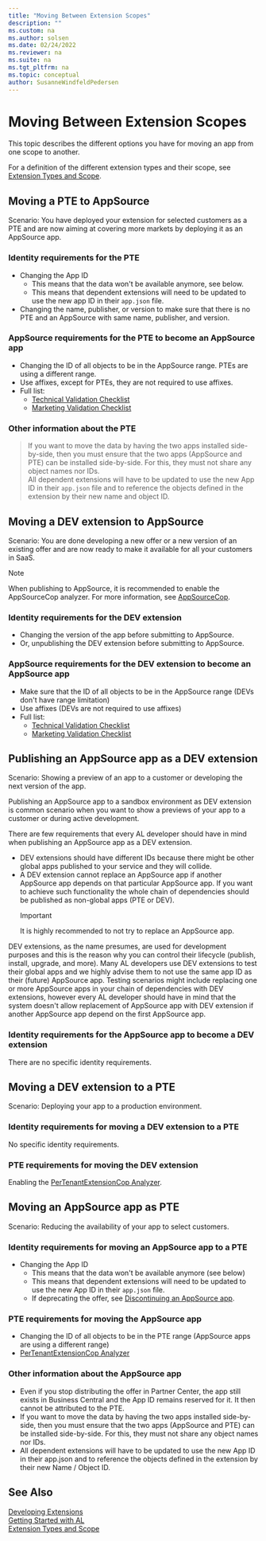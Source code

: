 ```yaml
---
title: "Moving Between Extension Scopes"
description: ""
ms.custom: na
ms.author: solsen
ms.date: 02/24/2022
ms.reviewer: na
ms.suite: na
ms.tgt_pltfrm: na
ms.topic: conceptual
author: SusanneWindfeldPedersen
---
```


# Moving Between Extension Scopes

This topic describes the different options you have for moving an app from one scope to another.

For a definition of the different extension types and their scope, see [Extension Types and Scope](devenv-extension-types-and-scope.md).

## Moving a PTE to AppSource

Scenario: You have deployed your extension for selected customers as a PTE and are now aiming at covering more markets by deploying it as an AppSource app.

### Identity requirements for the PTE

- Changing the App ID 
  - This means that the data won't be available anymore, see below.
  - This means that dependent extensions will need to be updated to use the new app ID in their `app.json` file.
- Changing the name, publisher, or version to make sure that there is no PTE and an AppSource with same name, publisher, and version.

### AppSource requirements for the PTE to become an AppSource app

- Changing the ID of all objects to be in the AppSource range. PTEs are using a different range.
- Use affixes, except for PTEs, they are not required to use affixes.
- Full list:  
  - [Technical Validation Checklist](devenv-checklist-submission.md)
  - [Marketing Validation Checklist](readiness/readiness-checklist-marketing.md)
    
<!-- the same extension cannot be installed as a pte and global on an env. Object name will collied -->

### Other information about the PTE

> If you want to move the data by having the two apps installed side-by-side, then you must ensure that the two apps (AppSource and PTE) can be installed side-by-side. For this, they must not share any object names nor IDs.  
> All dependent extensions will have to be updated to use the new App ID in their `app.json` file and to reference the objects defined in the extension by their new name and object ID.


## Moving a DEV extension to AppSource

Scenario: You are done developing a new offer or a new version of an existing offer and are now ready to make it available for all your customers in SaaS.

> [!NOTE]  
> When publishing to AppSource, it is recommended to enable the AppSourceCop analyzer. For more information, see [AppSourceCop](analyzers/appsourcecop.md).

### Identity requirements for the DEV extension

- Changing the version of the app before submitting to AppSource.
- Or, unpublishing the DEV extension before submitting to AppSource.

### AppSource requirements for the DEV extension to become an AppSource app

- Make sure that the ID of all objects to be in the AppSource range (DEVs don't have range limitation)
- Use affixes (DEVs are not required to use affixes)
- Full list:
  - [Technical Validation Checklist](devenv-checklist-submission.md)
  - [Marketing Validation Checklist](readiness/readiness-checklist-marketing.md)


## Publishing an AppSource app as a DEV extension

Scenario: Showing a preview of an app to a customer or developing the next version of the app.

Publishing an AppSource app to a sandbox environment as DEV extension is common scenario when you want to show a previews of your app to a customer or during active development.

There are few requirements that every AL developer should have in mind when publishing an AppSource app as a DEV extension.

- DEV extensions should have different IDs because there might be other global apps published to your service and they will collide.
- A DEV extension cannot replace an AppSource app if another AppSource app depends on that particular AppSource app. If you want to achieve such functionality the whole chain of dependencies should be published as non-global apps (PTE or DEV).  
    > [!IMPORTANT]  
    > It is highly recommended to not try to replace an AppSource app.

DEV extensions, as the name presumes, are used for development purposes and this is the reason why you can control their lifecycle (publish, install, upgrade, and more). Many AL developers use DEV extensions to test their global apps and we highly advise them to not use the same app ID as their (future) AppSource app. Testing scenarios might include replacing one or more AppSource apps in your chain of dependencies with DEV extensions, however every AL developer should have in mind that the system doesn't allow replacement of AppSource app with DEV extension if another AppSource app depend on the first AppSource app. 

### Identity requirements for the AppSource app to become a DEV extension

There are no specific identity requirements.

## Moving a DEV extension to a PTE

Scenario: Deploying your app to a production environment.

### Identity requirements for moving a DEV extension to a PTE

No specific identity requirements.

### PTE requirements for moving the DEV extension

Enabling the [PerTenantExtensionCop Analyzer](analyzers/pertenantextensioncop.md).

## Moving an AppSource app as PTE

Scenario: Reducing the availability of your app to select customers.

### Identity requirements for moving an AppSource app to a PTE

- Changing the App ID
  - This means that the data won't be available anymore (see below)
  - This means that dependent extensions will need to be updated to use the new App ID in their `app.json` file.
  - If deprecating the offer, see [Discontinuing an AppSource app](devenv-app-discontinue.md).

### PTE requirements for moving the AppSource app

- Changing the ID of all objects to be in the PTE range (AppSource apps are using a different range)
- [PerTenantExtensionCop Analyzer](analyzers/pertenantextensioncop.md)

### Other information about the AppSource app

- Even if you stop distributing the offer in Partner Center, the app still exists in Business Central and the App ID remains reserved for it. It then cannot be attributed to the PTE.
- If you want to move the data by having the two apps installed side-by-side, then you must ensure that the two apps (AppSource and PTE) can be installed side-by-side. For this, they must not share any object names nor IDs.
- All dependent extensions will have to be updated to use the new App ID in their app.json and to reference the objects defined in the extension by their new Name / Object ID.


## See Also

[Developing Extensions](devenv-dev-overview.md)  
[Getting Started with AL](devenv-get-started.md)  
[Extension Types and Scope](devenv-extension-types-and-scope.md)